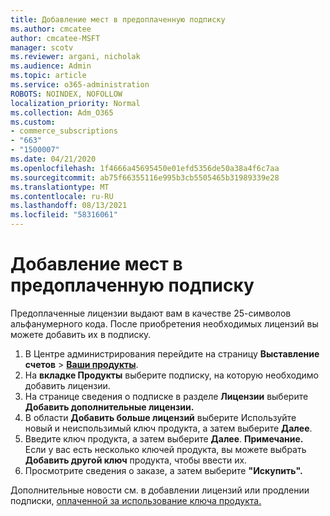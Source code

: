 ```yaml
---
title: Добавление мест в предоплаченную подписку
ms.author: cmcatee
author: cmcatee-MSFT
manager: scotv
ms.reviewer: argani, nicholak
ms.audience: Admin
ms.topic: article
ms.service: o365-administration
ROBOTS: NOINDEX, NOFOLLOW
localization_priority: Normal
ms.collection: Adm_O365
ms.custom:
- commerce_subscriptions
- "663"
- "1500007"
ms.date: 04/21/2020
ms.openlocfilehash: 1f4666a45695450e01efd5356de50a38a4f6c7aa
ms.sourcegitcommit: ab75f66355116e995b3cb5505465b31989339e28
ms.translationtype: MT
ms.contentlocale: ru-RU
ms.lasthandoff: 08/13/2021
ms.locfileid: "58316061"
---
```

# <a name="add-seats-to-a-prepaid-subscription"></a>Добавление мест в предоплаченную подписку

Предоплаченные лицензии выдают вам в качестве 25-символов альфанумерного кода. После приобретения необходимых лицензий вы можете добавить их в подписку.

1. В Центре администрирования перейдите на страницу **Выставление счетов** > **[Ваши продукты](https://go.microsoft.com/fwlink/p/?linkid=842054)**.
2. На **вкладке Продукты** выберите подписку, на которую необходимо добавить лицензии.
3. На странице сведения о подписке в разделе **Лицензии** выберите **Добавить дополнительные лицензии.**
4. В области **Добавить больше лицензий** выберите Используйте новый и неиспользимый ключ продукта, а затем выберите **Далее**. 
5. Введите ключ продукта, а затем выберите **Далее**.
    **Примечание.** Если у вас есть несколько ключей продукта, вы можете выбрать **Добавить другой ключ** продукта, чтобы ввести их.
6. Просмотрите сведения о заказе, а затем выберите **"Искупить".**

Дополнительные новости см. в добавлении лицензий или продлении подписки, [оплаченной за использование ключа продукта.](https://docs.microsoft.com/microsoft-365/commerce/licenses/add-licenses-using-product-key)